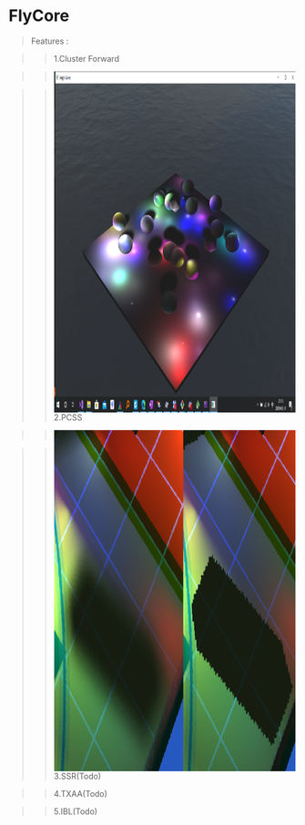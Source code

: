 # FlyCore

>Features :  


>>1.Cluster Forward  


>><img align="right" width="800" height="600" src="https://github.com/InsaneZeroGame/FlyCore/blob/master/readme1.png"> </br> 


>>2.PCSS  


>><img align="right" width="800" height="600" src="https://github.com/InsaneZeroGame/FlyCore/blob/master/PCSS.png"> </br>  

>>3.SSR(Todo)


>>4.TXAA(Todo)


>>5.IBL(Todo)


